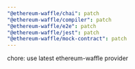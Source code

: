 ```yaml
---
"@ethereum-waffle/chai": patch
"@ethereum-waffle/compiler": patch
"@ethereum-waffle/e2e": patch
"@ethereum-waffle/jest": patch
"@ethereum-waffle/mock-contract": patch
---
```


chore: use latest ethereum-waffle provider
